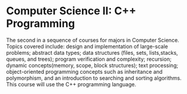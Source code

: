 # Computer Science II: C++ Programming

The second in a sequence of courses for majors in Computer Science. Topics covered include: design and implementation of large-scale problems; abstract data types; data structures (files, sets, lists,stacks, queues, and trees); program verification and complexity; recursion; dynamic concepts(memory, scope, block structures); text processing; object-oriented programming concepts such as inheritance and polymorphism, and an introduction to searching and sorting algorithms. This course will use the C++ programming language.
